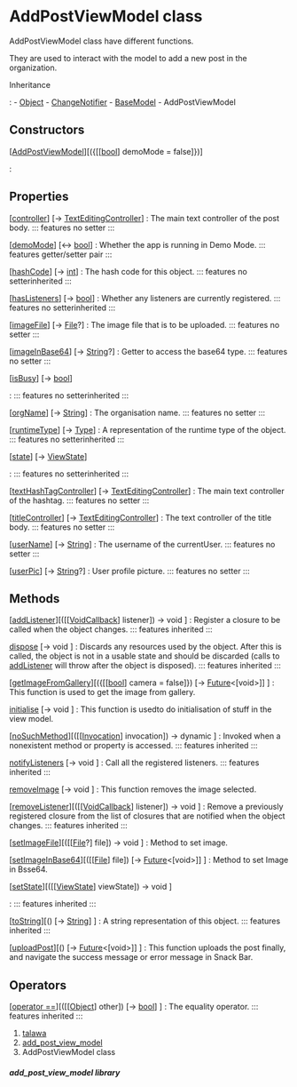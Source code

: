 
<div>

# AddPostViewModel class

</div>


AddPostViewModel class have different functions.

They are used to interact with the model to add a new post in the
organization.




Inheritance

:   -   [Object](https://api.flutter.dev/flutter/dart-core/Object-class.html)
    -   [ChangeNotifier](https://api.flutter.dev/flutter/foundation/ChangeNotifier-class.html)
    -   [BaseModel](../view_model_base_view_model/BaseModel-class.html)
    -   AddPostViewModel



## Constructors

[[AddPostViewModel](../view_model_after_auth_view_models_add_post_view_models_add_post_view_model/AddPostViewModel/AddPostViewModel.html)][({[[[bool](https://api.flutter.dev/flutter/dart-core/bool-class.html)] demoMode = false]})]

:   



## Properties

[[controller](../view_model_after_auth_view_models_add_post_view_models_add_post_view_model/AddPostViewModel/controller.html)] [→ [TextEditingController](https://api.flutter.dev/flutter/widgets/TextEditingController-class.html)]
:   The main text controller of the post body.
    ::: features
    no setter
    :::

[[demoMode](../view_model_after_auth_view_models_add_post_view_models_add_post_view_model/AddPostViewModel/demoMode.html)] [↔ [bool](https://api.flutter.dev/flutter/dart-core/bool-class.html)]
:   Whether the app is running in Demo Mode.
    ::: features
    getter/setter pair
    :::

[[hashCode](https://api.flutter.dev/flutter/dart-core/Object/hashCode.html)] [→ [int](https://api.flutter.dev/flutter/dart-core/int-class.html)]
:   The hash code for this object.
    ::: features
    no setterinherited
    :::

[[hasListeners](https://api.flutter.dev/flutter/foundation/ChangeNotifier/hasListeners.html)] [→ [bool](https://api.flutter.dev/flutter/dart-core/bool-class.html)]
:   Whether any listeners are currently registered.
    ::: features
    no setterinherited
    :::

[[imageFile](../view_model_after_auth_view_models_add_post_view_models_add_post_view_model/AddPostViewModel/imageFile.html)] [→ [File](https://api.flutter.dev/flutter/dart-io/File-class.html)?]
:   The image file that is to be uploaded.
    ::: features
    no setter
    :::

[[imageInBase64](../view_model_after_auth_view_models_add_post_view_models_add_post_view_model/AddPostViewModel/imageInBase64.html)] [→ [String](https://api.flutter.dev/flutter/dart-core/String-class.html)?]
:   Getter to access the base64 type.
    ::: features
    no setter
    :::

[[isBusy](../view_model_base_view_model/BaseModel/isBusy.html)] [→ [bool](https://api.flutter.dev/flutter/dart-core/bool-class.html)]

:   ::: features
    no setterinherited
    :::

[[orgName](../view_model_after_auth_view_models_add_post_view_models_add_post_view_model/AddPostViewModel/orgName.html)] [→ [String](https://api.flutter.dev/flutter/dart-core/String-class.html)]
:   The organisation name.
    ::: features
    no setter
    :::

[[runtimeType](https://api.flutter.dev/flutter/dart-core/Object/runtimeType.html)] [→ [Type](https://api.flutter.dev/flutter/dart-core/Type-class.html)]
:   A representation of the runtime type of the object.
    ::: features
    no setterinherited
    :::

[[state](../view_model_base_view_model/BaseModel/state.html)] [→ [ViewState](../enums_enums/ViewState.html)]

:   ::: features
    no setterinherited
    :::

[[textHashTagController](../view_model_after_auth_view_models_add_post_view_models_add_post_view_model/AddPostViewModel/textHashTagController.html)] [→ [TextEditingController](https://api.flutter.dev/flutter/widgets/TextEditingController-class.html)]
:   The main text controller of the hashtag.
    ::: features
    no setter
    :::

[[titleController](../view_model_after_auth_view_models_add_post_view_models_add_post_view_model/AddPostViewModel/titleController.html)] [→ [TextEditingController](https://api.flutter.dev/flutter/widgets/TextEditingController-class.html)]
:   The text controller of the title body.
    ::: features
    no setter
    :::

[[userName](../view_model_after_auth_view_models_add_post_view_models_add_post_view_model/AddPostViewModel/userName.html)] [→ [String](https://api.flutter.dev/flutter/dart-core/String-class.html)]
:   The username of the currentUser.
    ::: features
    no setter
    :::

[[userPic](../view_model_after_auth_view_models_add_post_view_models_add_post_view_model/AddPostViewModel/userPic.html)] [→ [String](https://api.flutter.dev/flutter/dart-core/String-class.html)?]
:   User profile picture.
    ::: features
    no setter
    :::



## Methods

[[addListener](https://api.flutter.dev/flutter/foundation/ChangeNotifier/addListener.html)][([[[VoidCallback](https://api.flutter.dev/flutter/dart-ui/VoidCallback.html)] listener]) → void ]
:   Register a closure to be called when the object changes.
    ::: features
    inherited
    :::

[dispose](https://api.flutter.dev/flutter/foundation/ChangeNotifier/dispose.html) [→ void ]
:   Discards any resources used by the object. After this is called, the
    object is not in a usable state and should be discarded (calls to
    [addListener](https://api.flutter.dev/flutter/foundation/ChangeNotifier/addListener.html)
    will throw after the object is disposed).
    ::: features
    inherited
    :::

[[getImageFromGallery](../view_model_after_auth_view_models_add_post_view_models_add_post_view_model/AddPostViewModel/getImageFromGallery.html)][({[[[bool](https://api.flutter.dev/flutter/dart-core/bool-class.html)] camera = false]}) [→ [Future](https://api.flutter.dev/flutter/dart-core/Future-class.html)\<[void\>]] ]
:   This function is used to get the image from gallery.

[initialise](../view_model_after_auth_view_models_add_post_view_models_add_post_view_model/AddPostViewModel/initialise.html) [→ void ]
:   This function is usedto do initialisation of stuff in the view
    model.

[[noSuchMethod](https://api.flutter.dev/flutter/dart-core/Object/noSuchMethod.html)][([[[Invocation](https://api.flutter.dev/flutter/dart-core/Invocation-class.html)] invocation]) → dynamic ]
:   Invoked when a nonexistent method or property is accessed.
    ::: features
    inherited
    :::

[notifyListeners](https://api.flutter.dev/flutter/foundation/ChangeNotifier/notifyListeners.html) [→ void ]
:   Call all the registered listeners.
    ::: features
    inherited
    :::

[removeImage](../view_model_after_auth_view_models_add_post_view_models_add_post_view_model/AddPostViewModel/removeImage.html) [→ void ]
:   This function removes the image selected.

[[removeListener](https://api.flutter.dev/flutter/foundation/ChangeNotifier/removeListener.html)][([[[VoidCallback](https://api.flutter.dev/flutter/dart-ui/VoidCallback.html)] listener]) → void ]
:   Remove a previously registered closure from the list of closures
    that are notified when the object changes.
    ::: features
    inherited
    :::

[[setImageFile](../view_model_after_auth_view_models_add_post_view_models_add_post_view_model/AddPostViewModel/setImageFile.html)][([[[File](https://api.flutter.dev/flutter/dart-io/File-class.html)?] file]) → void ]
:   Method to set image.

[[setImageInBase64](../view_model_after_auth_view_models_add_post_view_models_add_post_view_model/AddPostViewModel/setImageInBase64.html)][([[[File](https://api.flutter.dev/flutter/dart-io/File-class.html)] file]) [→ [Future](https://api.flutter.dev/flutter/dart-core/Future-class.html)\<[void\>]] ]
:   Method to set Image in Bsse64.

[[setState](../view_model_base_view_model/BaseModel/setState.html)][([[[ViewState](../enums_enums/ViewState.html)] viewState]) → void ]

:   ::: features
    inherited
    :::

[[toString](https://api.flutter.dev/flutter/dart-core/Object/toString.html)][() [→ [String](https://api.flutter.dev/flutter/dart-core/String-class.html)] ]
:   A string representation of this object.
    ::: features
    inherited
    :::

[[uploadPost](../view_model_after_auth_view_models_add_post_view_models_add_post_view_model/AddPostViewModel/uploadPost.html)][() [→ [Future](https://api.flutter.dev/flutter/dart-core/Future-class.html)\<[void\>]] ]
:   This function uploads the post finally, and navigate the success
    message or error message in Snack Bar.



## Operators

[[operator ==](https://api.flutter.dev/flutter/dart-core/Object/operator_equals.html)][([[[Object](https://api.flutter.dev/flutter/dart-core/Object-class.html)] other]) [→ [bool](https://api.flutter.dev/flutter/dart-core/bool-class.html)] ]
:   The equality operator.
    ::: features
    inherited
    :::







1.  [talawa](../index.html)
2.  [add_post_view_model](../view_model_after_auth_view_models_add_post_view_models_add_post_view_model/)
3.  AddPostViewModel class

##### add_post_view_model library







